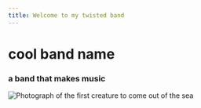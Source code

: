 ```yaml
---
title: Welcome to my twisted band
---
```


# cool band name
### a band that makes music

![Photograph of the first creature to come out of the sea](https://www.earthtouchnews.com/media/1950810/tiktaalik_fish_2018_02_12.jpg?mode=crop&width=710&height=474)

